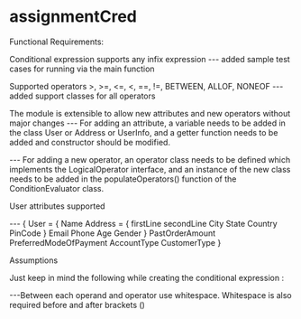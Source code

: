 # assignmentCred

Functional Requirements:

Conditional expression supports any infix expression --- added sample test cases for running via the main function

Supported operators >, >=, <=, <, ==, !=, BETWEEN, ALLOF, NONEOF --- added support classes for all operators

The module is extensible to allow new attributes and new operators without major changes --- For adding an attribute, a variable needs to be added in the class User or Address or UserInfo, and a getter function needs to be added and constructor should be modified.

--- For adding a new operator, an operator class needs to be defined which implements the LogicalOperator interface, and an instance of the new class needs to be added in the populateOperators() function of the ConditionEvaluator class.

User attributes supported

--- { User = { Name Address = { firstLine secondLine City State Country PinCode } Email Phone Age Gender } PastOrderAmount PreferredModeOfPayment AccountType CustomerType }

Assumptions

Just keep in mind the following while creating the conditional expression :

---Between each operand and operator use whitespace. Whitespace is also required before and after brackets ()